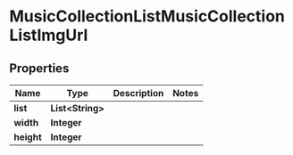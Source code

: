 # MusicCollectionListMusicCollectionListImgUrl

## Properties
Name | Type | Description | Notes
------------ | ------------- | ------------- | -------------
**list** | **List&lt;String&gt;** |  | 
**width** | **Integer** |  | 
**height** | **Integer** |  | 
